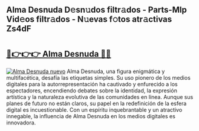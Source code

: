 ## Alma Desnuda D𝚎sn𝚞dos filtr𝚊dos - Parts-Mlp Vid𝚎os filtr𝚊dos - N𝚞evas f𝚘tos atr𝚊ctivas Zs4dF

# <h2><a href="http://mbabdyf.tromn.icu/?c=Alma+Desnuda">🔗👉👉👉 Alma Desnuda 🔗🔗</a></h2>

[![Alma Desnuda nuevo](https://i.imgur.com/pEAQMta.gif)](http://mbabdyf.tromn.icu/?c=Alma+Desnuda)
Alma Desnuda, una figura enigmática y multifacética, desafía las etiquetas simples. Su uso pionero de los medios digitales para la autorrepresentación ha cautivado y enfurecido a los espectadores, encendiendo debates sobre la identidad, la expresión artística y la naturaleza evolutiva de las comunidades en línea. Aunque sus planes de futuro no están claros, su papel en la redefinición de la esfera digital es incuestionable. Con un espíritu inquebrantable y un atractivo innegable, la influencia de Alma Desnuda en los medios digitales es innovadora.
